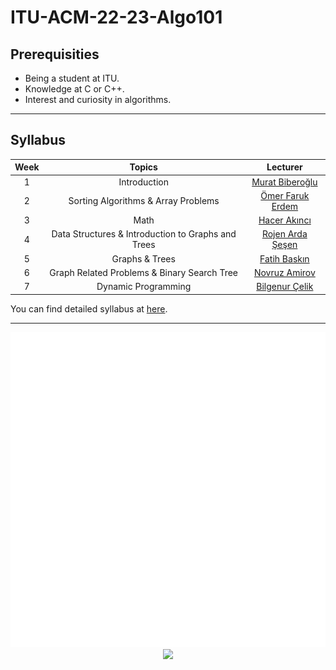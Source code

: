 # ITU-ACM-22-23-Algo101

## Prerequisities

- Being a student at ITU.
- Knowledge at C or C++.
- Interest and curiosity in algorithms.

---

## Syllabus

| Week | Topics | Lecturer |
| :--: | :----: | :------: |
| 1 | Introduction | [Murat Biberoğlu](https://www.linkedin.com/in/muratbiberoglu/) |
| 2 | Sorting Algorithms & Array Problems | [Ömer Faruk Erdem](https://www.linkedin.com/in/%C3%B6mer-faruk-erdem-8a1b371b4/) |
| 3 | Math | [Hacer Akıncı](https://www.linkedin.com/in/hacer-ak%C4%B1nc%C4%B1-6a7524224/) |
| 4 | Data Structures & Introduction to Graphs and Trees | [Rojen Arda Şeşen](https://www.linkedin.com/in/rojen-arda-%C5%9Fe%C5%9Fen-0a6727211/) |
| 5 | Graphs & Trees | [Fatih Baskın](https://www.linkedin.com/in/fthbaskin/) |
| 6 | Graph Related Problems & Binary Search Tree | [Novruz Amirov](https://www.linkedin.com/in/novruzamirov/) |
| 7 | Dynamic Programming | [Bilgenur Çelik](https://www.linkedin.com/in/bilgenur-%C3%A7elik-11ab29201/) |

You can find detailed syllabus at [here](./syllabus.md).

---

<p align="center">
  <img src="./algologo.svg">
  <a href="//ituacm.com" target="_blank">
    <img src="https://ituacm.com/wp-content/uploads/2017/08/itu-logo.png">
  </a>
</p>